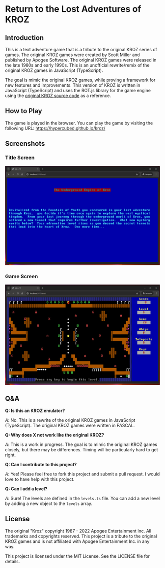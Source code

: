 # Return to the Lost Adventures of KROZ

## Introduction

This is a text adventure game that is a tribute to the original KROZ series of games. The original KROZ games were created by Scott Miller and published by Apogee Software. The original KROZ games were released in the late 1980s and early 1990s. This is an unofficial rewrite/remix of the original KROZ games in JavaScript (TypeScript).

The goal is mimic the original KROZ games, while proving a framework for new features and improvements. This version of KROZ is written in JavaScript (TypeScript) and uses the ROT.js library for the game engine using the [original KROZ source code](https://github.com/tangentforks/kroz) as a reference.

## How to Play

The game is played in the browser. You can play the game by visiting the following URL: https://hypercubed.github.io/kroz/

## Screenshots

### Title Screen

![Title Screen](./screenshots/title-screen.png)

### Game Screen

![Game Screen](./screenshots/game-screen.png)

## Q&A

**Q: Is this an KROZ emulator?**

*A*: No. This is a rewrite of the original KROZ games in JavaScript (TypeScript). The original KROZ games were written in PASCAL.

**Q: Why does X not work like the original KROZ?**

*A*: This is a work in progress. The goal is to mimic the original KROZ games closely, but there may be differences.  Timing will be particularly hard to get right.

**Q: Can I contribute to this project?**

*A*: Yes! Please feel free to fork this project and submit a pull request.  I would love to have help with this project.

**Q: Can I add a level?**

*A*: Sure! The levels are defined in the `levels.ts` file.  You can add a new level by adding a new object to the `levels` array.

## License

The original "Kroz" copyright 1987 - 2022 Apogee Entertainment Inc. All trademarks and copyrights reserved.  This project is a tribute to the original KROZ games and is not affiliated with Apogee Entertainment Inc. in any way.

This project is licensed under the MIT License. See the LICENSE file for details.

